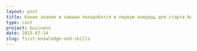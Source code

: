 ```yaml
---
layout: post
title: Какие знания и навыки понадобятся в первую очередь для старта бизнеса
type: cast
project: business
date: 2015-07-14
slug: first-knowledge-and-skills
---
```


